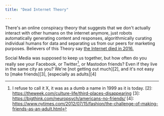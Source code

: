 ```yaml
---
title: "Dead Internet Theory"

---
```



There's an online conspiracy theory that suggests that we don't actually
interact with other humans on the internet anymore, just robots automatically
generating content and responses, algorithmically curating individual humans
for data and separating us from our peers for marketing purposes. Believers of
this Theory say [the Internet died in 2016.][1]

Social Media was supposed to keep us together, but how often do you really see
your Facebook, or Twitter[^1], or Mastodon friends? Even if they live in the
same city as you? We're [not getting out much][2], and it's not easy to [make
friends][3], [especially as adults][4]



[1]: https://www.theatlantic.com/technology/archive/2021/08/dead-internet-theory-wrong-but-feels-true/619937/
[^1]: I refuse to call it X, it was as a dumb a name in 1999 as it is today.
[2]: https://theweek.com/culture-life/third-places-disappearing
[3]: https://bigthink.com/neuropsych/americans-no-friends/
[4]: https://www.nytimes.com/2012/07/15/fashion/the-challenge-of-making-friends-as-an-adult.html

